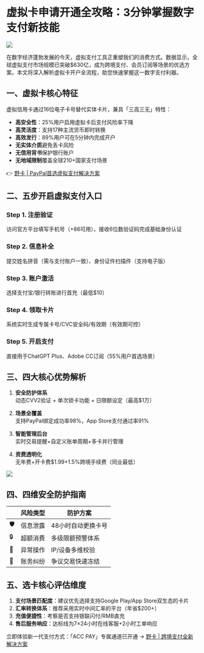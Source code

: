 # 虚拟卡申请开通全攻略：3分钟掌握数字支付新技能

![](https://bbtdd.com/yeka)

在数字经济蓬勃发展的今天，虚拟支付工具正重塑我们的消费方式。数据显示，全球虚拟支付市场规模已突破$630亿，成为跨境支付、会员订阅等场景的优选方案。本文将深入解析虚拟卡开户全流程，助您快速掌握这一数字支付利器。

## 一、虚拟卡核心特征
虚拟信用卡通过16位电子卡号替代实体卡片，兼具「三高三无」特性：
- **高安全性**：25%用户启用虚拟卡后支付风险率下降
- **高灵活度**：支持17种主流货币即时转换
- **高效发行**：89%用户可在5分钟内完成开户
- **无实体介质**避免丢卡风险
- **无信用背书**保护银行账户
- **无地域限制**覆盖全球210+国家支付场景

👉 [野卡 | PayPal首选虚拟支付解决方案](https://bbtdd.com/yeka)

## 二、五步开启虚拟支付入口
### Step 1. 注册验证
访问官方平台填写手机号（+86可用），接收6位数验证码完成基础身份认证

### Step 2. 信息补全
提交姓名拼音（需与支付账户一致）、身份证件扫描件（支持电子版）

### Step 3. 账户激活
选择支付宝/银行转账进行首充（最低$10）

### Step 4. 领取卡片
系统实时生成专属卡号/CVC安全码/有效期（有效期可控）

### Step 5. 开启支付
直接用于ChatGPT Plus、Adobe CC订阅（55%用户首选场景）

## 三、四大核心优势解析
1. **安全防护体系**  
动态CVV2验证 + 单次锁卡功能 + 日限额设定（最高$1万）

2. **场景全覆盖**  
支持PayPal绑定成功率98%，App Store支付通过率91%

3. **智能管理后台**  
实时交易提醒+自定义账单周期+多卡并行管理

4. **资费透明化**  
无年费+开卡费$1.99+1.5%跨境手续费（同业最低）

![](https://bbtdd.com/yeka)

## 四、四维安全防护指南
|| 风险类型 | 防护方案 |
|---|---|---|
|🛡️|信息泄露 | 48小时自动更换卡号 |
|🔒|超额消费 | 多级限额预警体系 |
|🔑|异常操作 | IP/设备多维校验 |
|📲|账务纠纷 | 争议交易快速冻结 |

## 五、选卡核心评估维度
1. **支付场景匹配度**：建议优先选择支持Google Play/App Store双生态的卡片
2. **汇率转换体系**：推荐采用实时中间汇率的平台（年省$200+）
3. **充值便捷性**：考察是否支持银联闪付/RMB直充
4. **售后服务响应**：达标线为7×24小时在线客服+2小时工单响应

立即体验新一代支付方式：「ACC PAY」专属通道已开通 → [野卡 | 跨境支付全新解决方案](https://bbtdd.com/yeka)